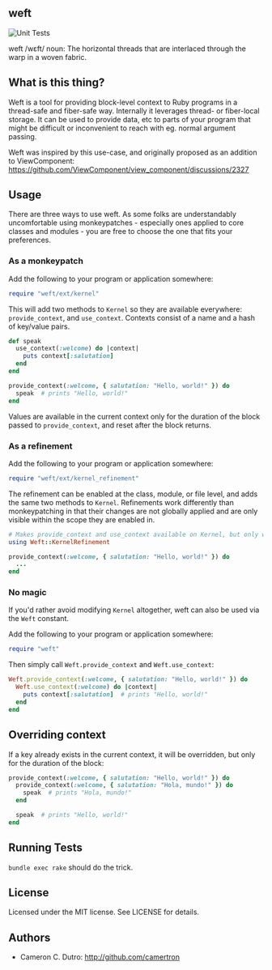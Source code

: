 ## weft

![Unit Tests](https://github.com/camertron/weft/actions/workflows/unit_tests.yml/badge.svg?branch=main)

weft /wɛft/ noun: The horizontal threads that are interlaced through the warp in a woven fabric.

## What is this thing?

Weft is a tool for providing block-level context to Ruby programs in a thread-safe and fiber-safe way. Internally it leverages thread- or fiber-local storage. It can be used to provide data, etc to parts of your program that might be difficult or inconvenient to reach with eg. normal argument passing.

Weft was inspired by this use-case, and originally proposed as an addition to ViewComponent: https://github.com/ViewComponent/view_component/discussions/2327

## Usage

There are three ways to use weft. As some folks are understandably uncomfortable using monkeypatches - especially ones applied to core classes and modules - you are free to choose the one that fits your preferences.

### As a monkeypatch

Add the following to your program or application somewhere:

```ruby
require "weft/ext/kernel"
```

This will add two methods to `Kernel` so they are available everywhere: `provide_context`, and `use_context`. Contexts consist of a name and a hash of key/value pairs.

```ruby
def speak
  use_context(:welcome) do |context|
    puts context[:salutation]
  end
end

provide_context(:welcome, { salutation: "Hello, world!" }) do
  speak  # prints "Hello, world!"
end
```

Values are available in the current context only for the duration of the block passed to `provide_context`, and reset after the block returns.

### As a refinement

Add the following to your program or application somewhere:

```ruby
require "weft/ext/kernel_refinement"
```

The refinement can be enabled at the class, module, or file level, and adds the same two methods to `Kernel`. Refinements work differently than monkeypatching in that their changes are not globally applied and are only visible within the scope they are enabled in.

```ruby
# Makes provide_context and use_context available on Kernel, but only within this file
using Weft::KernelRefinement

provide_context(:welcome, { salutation: "Hello, world!" }) do
  ...
end
```

### No magic

If you'd rather avoid modifying `Kernel` altogether, weft can also be used via the `Weft` constant.

Add the following to your program or application somewhere:

```ruby
require "weft"
```

Then simply call `Weft.provide_context` and `Weft.use_context`:

```ruby
Weft.provide_context(:welcome, { salutation: "Hello, world!" }) do
  Weft.use_context(:welcome) do |context|
    puts context[:salutation]  # prints "Hello, world!"
  end
end
```

## Overriding context

If a key already exists in the current context, it will be overridden, but only for the duration of the block:

```ruby
provide_context(:welcome, { salutation: "Hello, world!" }) do
  provide_context(:welcome, { salutation: "Hola, mundo!" }) do
    speak  # prints "Hola, mundo!"
  end

  speak  # prints "Hello, world!"
end
```

## Running Tests

`bundle exec rake` should do the trick.

## License

Licensed under the MIT license. See LICENSE for details.

## Authors

* Cameron C. Dutro: http://github.com/camertron
